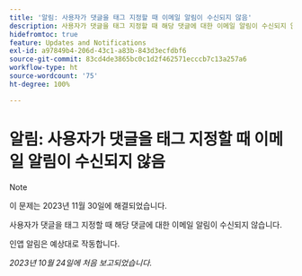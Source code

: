 ```yaml
---
title: '알림: 사용자가 댓글을 태그 지정할 때 이메일 알림이 수신되지 않음'
description: 사용자가 댓글을 태그 지정할 때 해당 댓글에 대한 이메일 알림이 수신되지 않습니다.
hidefromtoc: true
feature: Updates and Notifications
exl-id: a97849b4-206d-43c1-a83b-843d3ecfdbf6
source-git-commit: 83cd4de3865bc0c1d2f462571ecccb7c13a257a6
workflow-type: ht
source-wordcount: '75'
ht-degree: 100%

---
```


# 알림: 사용자가 댓글을 태그 지정할 때 이메일 알림이 수신되지 않음

>[!NOTE]
>
>이 문제는 2023년 11월 30일에 해결되었습니다.

사용자가 댓글을 태그 지정할 때 해당 댓글에 대한 이메일 알림이 수신되지 않습니다.

인앱 알림은 예상대로 작동합니다.

_2023년 10월 24일에 처음 보고되었습니다._
